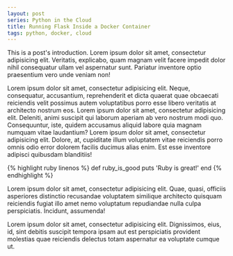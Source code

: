 ```yaml
---
layout: post
series: Python in the Cloud
title: Running Flask Inside a Docker Container
tags: python, docker, cloud
---
```


<p class="post-intro">
  This is a post's introduction. Lorem ipsum dolor sit amet, consectetur adipisicing elit. Veritatis, explicabo, quam magnam velit facere impedit dolor nihil consequatur ullam vel aspernatur sunt. Pariatur inventore optio praesentium vero unde veniam non!
</p>

Lorem ipsum dolor sit amet, consectetur adipisicing elit. Neque, consequatur, accusantium, reprehenderit et dicta quaerat quae obcaecati reiciendis velit possimus autem voluptatibus porro esse libero veritatis at architecto nostrum eos. Lorem ipsum dolor sit amet, consectetur adipisicing elit. Deleniti, animi suscipit qui laborum aperiam ab vero nostrum modi quo. Consequuntur, iste, quidem accusamus aliquid labore quia magnam numquam vitae laudantium? Lorem ipsum dolor sit amet, consectetur adipisicing elit. Dolore, at, cupiditate illum voluptatem vitae reiciendis porro omnis odio error dolorem facilis ducimus alias enim. Est esse inventore adipisci quibusdam blanditiis!

{% highlight ruby linenos %}
def ruby_is_good
  puts 'Ruby is great!'
end
{% endhighlight %}

Lorem ipsum dolor sit amet, consectetur adipisicing elit. Quae, quasi, officiis asperiores distinctio recusandae voluptatem similique architecto quisquam reiciendis fugiat illo amet nemo voluptatum repudiandae nulla culpa perspiciatis. Incidunt, assumenda!

Lorem ipsum dolor sit amet, consectetur adipisicing elit. Dignissimos, eius, id, sint debitis suscipit tempora ipsam aut est perspiciatis provident molestias quae reiciendis delectus totam aspernatur ea voluptate cumque ut.
